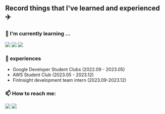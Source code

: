 ## Record things that I've learned and experienced ✈️

### 🌱 I'm currently learning ...

<img src="https://img.shields.io/badge/Spring Boot-6DB33F?style=flat-round&logo=springboot&logoColor=white"/> <img src="https://img.shields.io/badge/Amazon AWS-3776AB?style=flat-round&logo=amazonaws&logoColor=white"/> <img src="https://img.shields.io/badge/Google Cloud Platform-4285F4?style=flat-round&logo=googlecloud&logoColor=white"/> 

### 🔭 experiences
- Google Developer Student Clubs (2022.09 - 2023.05)
- AWS Student Club (2023.05 - 2023.12)
- FinInsight development team intern (2023.09-2023.12)

### 📫 How to reach me:
<a href="https://velog.io/@codesusuzz"><img src="https://img.shields.io/badge/velog-20C997?style=flat-round&logo=velog&logoColor=white"/></a> <a href="https://github.com/oxxsusu"><img src="https://img.shields.io/badge/oxxsusu-181717?style=flat-round&logo=github&logoColor=white"/></a>




<!--
**oxxsusu/oxxsusu** is a ✨ _special_ ✨ repository because its `README.md` (this file) appears on your GitHub profile.

Here are some ideas to get you started:

- 🔭 I’m currently working on ...
- 🌱 I’m currently learning ...
- 👯 I’m looking to collaborate on ...
- 🤔 I’m looking for help with ...
- 💬 Ask me about ...
- 📫 How to reach me: ...
- 😄 Pronouns: ...
- ⚡ Fun fact: ...
-->

